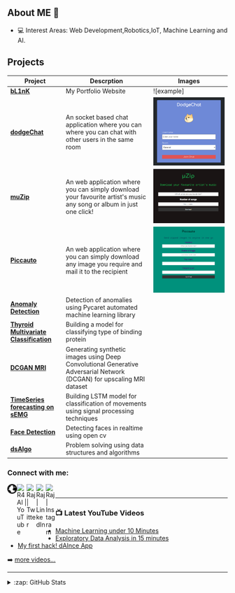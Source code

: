 ## About ME 🚀

- 💻 Interest Areas: Web Development,Robotics,IoT, Machine Learning and AI.

## Projects

|Project | Descrption | Images |
|--|--|--|
|**[bL1nK](https://basavraj-chinagundi.github.io/portfolio/)**| My Portfolio Website|![example]|
|**[dodgeChat](https://dodgechat.herokuapp.com/)**| An socket based chat application where you can where you can chat with other users in the same room |![example](https://github.com/basavraj-chinagundi/dodgeChat/blob/main/Screenshot%20from%202021-04-28%2000-23.png)|
|**[muZip](https://muzip.herokuapp.com/)**| An web application where you can simply download your favourite artist's music any song or album in just one click!|![example](https://github.com/basavraj-chinagundi/muzip/blob/main/muzip.png)|
|**[Piccauto](https://piccauto.herokuapp.com/)**| An web application where you can simply download any image you require and mail it to the recipient|![example](https://github.com/basavraj-chinagundi/Piccauto/blob/main/Piccauto.png)|
|**[Anomaly Detection](https://github.com/basavraj-chinagundi/AnomalyDetection_Pycaret)**| Detection of anomalies using Pycaret automated machine learning library||
|**[Thyroid Multivariate Classification](https://github.com/basavraj-chinagundi/Thyroid_Multivariate_Classification)**| Building a model for classifying type of binding protein||
|**[DCGAN MRI](https://github.com/basavraj-chinagundi/muZip)**| Generating synthetic images using Deep Convolutional Generative Adversarial Network (DCGAN) for upscaling MRI dataset||
|**[TimeSeries forecasting on sEMG](https://github.com/basavraj-chinagundi/TimeSeries_Forecasting_On_sEMG)**| Building LSTM model for classification of movements using signal processing techniques||
|**[Face Detection](https://github.com/basavraj-chinagundi/Face_detection)**| Detecting faces in realtime using open cv||
|**[dsAlgo](https://github.com/basavraj-chinagundi/dsAlgo)**| Problem solving using data structures and algorithms||


### Connect with me:

[<img align="left" alt="https://psykrypt.github.io/cv/" width="22px" src="https://raw.githubusercontent.com/iconic/open-iconic/master/svg/globe.svg" />][website]
[<img align="left" alt="R4 AI | YouTube" width="22px" src="https://cdn.jsdelivr.net/npm/simple-icons@v3/icons/youtube.svg" />][youtube]
[<img align="left" alt="Raj| Twitter" width="22px" src="https://cdn.jsdelivr.net/npm/simple-icons@v3/icons/twitter.svg" />][twitter]
[<img align="left" alt="Raj| LinkedIn" width="22px" src="https://cdn.jsdelivr.net/npm/simple-icons@v3/icons/linkedin.svg" />][linkedin]
[<img align="left" alt="Raj | Instagram" width="22px" src="https://cdn.jsdelivr.net/npm/simple-icons@v3/icons/instagram.svg" />][instagram]

<br />



---

### 📺 Latest YouTube Videos

<!-- YOUTUBE:START -->
- [Machine Learning under 10 Minutes](https://www.youtube.com/watch?v=UOoXKPpFc7U)
- [Exploratory Data Analysis in 15 minutes](https://www.youtube.com/watch?v=Nx7y1i0gr7U&t=7s)
- [My first hack! dAInce App](https://www.youtube.com/watch?v=oIRfDjJ2iv8)

<!-- YOUTUBE:END -->

➡️ [more videos...](https://www.youtube.com/channel/UCNSafXd4krHl8M17af4lABg)

---


<details>
  <summary>:zap: GitHub Stats</summary>

  <img align="left" alt="Raj's GitHub Stats" src="https://github-readme-stats.codestackr.vercel.app/api?username=basavraj-chinagundi&show_icons=true&hide_border=true" />

</details>

[website]: https://basavraj-chinagundi.github.io/bL1nK/
[twitter]: https://twitter.com/ChinagundiRaj
[youtube]: https://www.youtube.com/channel/UCNSafXd4krHl8M17af4lABg
[instagram]: https://www.instagram.com/rajchinagundi/
[linkedin]: https://www.linkedin.com/in/basavrajchinagundi/
